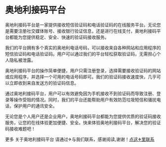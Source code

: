 # 奥地利接码平台

奥地利接码平台是一家提供接收短信验证码和电话验证码的在线服务平台。无论您是需要注册社交媒体账号、接收银行验证信息，还是进行在线支付，奥地利接码平台都能为您提供稳定、安全、快速的验证码接收服务。

我们的平台拥有多个真实的奥地利电话号码，可以接收来自各种网站和应用程序的短信验证码和电话验证码。用户可以通过我们的平台轻松获取验证码，无需担心个人隐私被泄露。

奥地利接码平台的操作简单便捷，用户只需注册登录，选择需要接收验证码的网站或应用程序，并选择一个可用的电话号码即可。我们的验证码接收速度快，几乎可以立即收到来自发送方的验证码信息。

通过奥地利接码平台，用户可以有效避免因为手机接收不到验证码而导致注册、登录等操作受阻的情况。同时，我们的平台还能帮助用户有效防范垃圾短信和骚扰电话，保护用户的通讯安全。

无论您是个人用户还是企业用户，奥地利接码平台都能为您提供优质的验证码接收服务，让您的在线体验更加便捷、安全。快来体验奥地利接码平台，解决您的验证码接收难题吧！

更多 关于奥地利接码平台 请通过✈与我们联系，感谢阅读,谢谢！[点这✈里联系](https://ss.k02.cc)